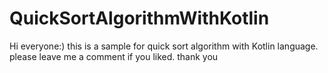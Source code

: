 # QuickSortAlgorithmWithKotlin
Hi everyone:) this is a sample for quick sort algorithm with Kotlin language.
please leave me a comment if you liked.
thank you
